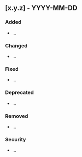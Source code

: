## [x.y.z] - YYYY-MM-DD

### Added

* ...

### Changed

* ...

### Fixed

* ...

### Deprecated

* ...

### Removed

* ...

### Security

* ...
